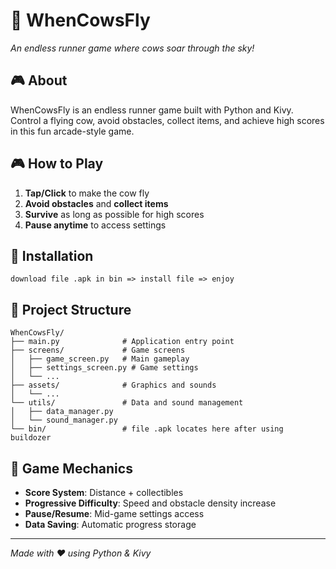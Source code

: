 # 🐄 WhenCowsFly

*An endless runner game where cows soar through the sky!*

## 🎮 About
WhenCowsFly is an endless runner game built with Python and Kivy. Control a flying cow, avoid obstacles, collect items, and achieve high scores in this fun arcade-style game.

## 🎮 How to Play
1. **Tap/Click** to make the cow fly
2. **Avoid obstacles** and **collect items**
3. **Survive** as long as possible for high scores
4. **Pause anytime** to access settings

## 🚀 Installation
```
download file .apk in bin => install file => enjoy
```

## 📁 Project Structure
```
WhenCowsFly/
├── main.py              # Application entry point
├── screens/             # Game screens
│   ├── game_screen.py   # Main gameplay
│   ├── settings_screen.py # Game settings
│   └── ...
├── assets/              # Graphics and sounds
│   └── ...
└── utils/               # Data and sound management
│   ├── data_manager.py
│   └── sound_manager.py
└── bin/                 # file .apk locates here after using buildozer
```

## 🎯 Game Mechanics
- **Score System**: Distance + collectibles
- **Progressive Difficulty**: Speed and obstacle density increase
- **Pause/Resume**: Mid-game settings access
- **Data Saving**: Automatic progress storage

---
*Made with ❤️ using Python & Kivy*
